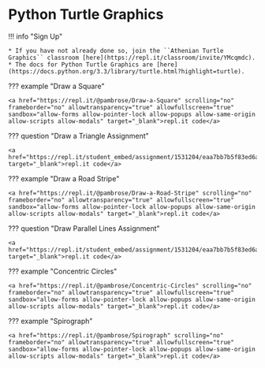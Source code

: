 # Python Turtle Graphics 

!!! info "Sign Up"

    * If you have not already done so, join the ``Athenian Turtle Graphics`` classroom [here](https://repl.it/classroom/invite/YMcqmdc).
    * The docs for Python Turtle Graphics are [here](https://docs.python.org/3.3/library/turtle.html?highlight=turtle).

??? example "Draw a Square"

    <a href="https://repl.it/@pambrose/Draw-a-Square" scrolling="no" frameborder="no" allowtransparency="true" allowfullscreen="true" sandbox="allow-forms allow-pointer-lock allow-popups allow-same-origin allow-scripts allow-modals" target="_blank">repl.it code</a>

??? question "Draw a Triangle Assignment"

    <a href="https://repl.it/student_embed/assignment/1531204/eaa7bb7b5f83ed6aaf3db994293f62fb" target="_blank">repl.it code</a>

??? example "Draw a Road Stripe"

    <a href="https://repl.it/@pambrose/Draw-a-Road-Stripe" scrolling="no" frameborder="no" allowtransparency="true" allowfullscreen="true" sandbox="allow-forms allow-pointer-lock allow-popups allow-same-origin allow-scripts allow-modals" target="_blank">repl.it code</a>

??? question "Draw Parallel Lines Assignment"

    <a href="https://repl.it/student_embed/assignment/1531204/eaa7bb7b5f83ed6aaf3db994293f62fb" target="_blank">repl.it code</a>

??? example "Concentric Circles"

    <a href="https://repl.it/@pambrose/Concentric-Circles" scrolling="no" frameborder="no" allowtransparency="true" allowfullscreen="true" sandbox="allow-forms allow-pointer-lock allow-popups allow-same-origin allow-scripts allow-modals" target="_blank">repl.it code</a>

??? example "Spirograph"

    <a href="https://repl.it/@pambrose/Spirograph" scrolling="no" frameborder="no" allowtransparency="true" allowfullscreen="true" sandbox="allow-forms allow-pointer-lock allow-popups allow-same-origin allow-scripts allow-modals" target="_blank">repl.it code</a>
